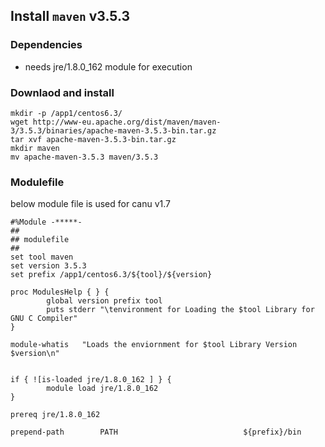 ## Install `maven` v3.5.3


### Dependencies

* needs jre/1.8.0_162 module for execution

### Downlaod and install

```
mkdir -p /app1/centos6.3/
wget http://www-eu.apache.org/dist/maven/maven-3/3.5.3/binaries/apache-maven-3.5.3-bin.tar.gz
tar xvf apache-maven-3.5.3-bin.tar.gz
mkdir maven
mv apache-maven-3.5.3 maven/3.5.3

```

### Modulefile

below module file is used for canu v1.7

```
#%Module -*****-
##
## modulefile
##
set tool maven
set version 3.5.3
set prefix /app1/centos6.3/${tool}/${version}

proc ModulesHelp { } {
        global version prefix tool
        puts stderr "\tenvironment for Loading the $tool Library for GNU C Compiler"
}

module-whatis   "Loads the enviornment for $tool Library Version $version\n"


if { ![is-loaded jre/1.8.0_162 ] } {
        module load jre/1.8.0_162
}

prereq jre/1.8.0_162

prepend-path        PATH                            ${prefix}/bin

```